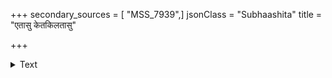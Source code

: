 +++
secondary_sources = [ "MSS_7939",]
jsonClass = "Subhaashita"
title = "एतासु केतकिलतासु"

+++

<details><summary>Text</summary>

एतासु केतकिलतासु विकासिनीषु सौभाग्यमद्भुततरं भवती बिभर्ति।  
यत्कण्टकैर्व्यथितमात्मवपुर्न जानंस् त्वामेव सेवितुमुपक्रमते द्विरेफः॥
</details>
